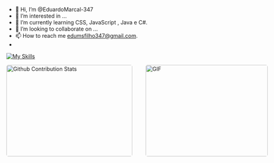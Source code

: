 - 👋 Hi, I’m @EduardoMarcal-347
- 👀 I’m interested in ...
- 🌱 I’m currently learning CSS, JavaScript , Java e C#.
- 💞️ I’m looking to collaborate on ...
- 📫 How to reach me edumsfilho347@gmail.com.
- <br>
[![My Skills](https://skills.thijs.gg/icons?i=html,css,js,java)](https://skills.thijs.gg)
<br>
<p style="display: flex; justify-contect: space-between;">
<img style="border-radius: 5px; margin-bottom: 5px" alt="Github Contribution Stats" width="330px" height="240px" src="https://github-contribution-stats.vercel.app/api/?username=EduardoMarcal-347" />
<img style="border-radius: 5px; margin: 0 0 5px 35px;" alt="GIF" width="320px" height="240px" src="https://miro.medium.com/max/875/1*Urc28sbnORGOW5oyohQ06g.gif" />
</p>

